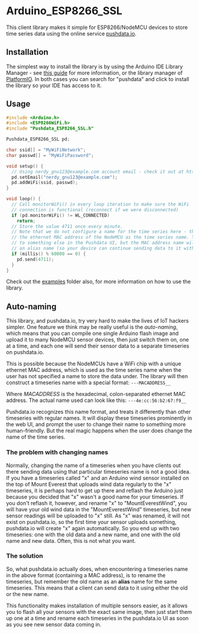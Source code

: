 # Arduino_ESP8266_SSL

This client library makes it simple for ESP8266/NodeMCU devices to 
store time series data using the online service [pushdata.io](https://pushdata.io).

## Installation

The simplest way to install the library is by using the Arduino IDE Library Manager - see [this guide](https://www.arduino.cc/en/Guide/Libraries) for more information, or the library manager of [PlatformIO](https://platformio.org). In both cases you can search for "pushdata" and click to install the library so your IDE has access to it.

## Usage

```c++
#include <Arduino.h>
#include <ESP8266WiFi.h>
#include "Pushdata_ESP8266_SSL.h"

Pushdata_ESP8266_SSL pd;

char ssid[] = "MyWiFiNetwork";
char passwd[] = "MyWiFiPassword";

void setup() {
  // Using nerdy_gnu123@example.com account email - check it out at https://pushdata.io/nerdy_gnu123@example.com
  pd.setEmail("nerdy_gnu123@example.com");
  pd.addWiFi(ssid, passwd);
}

void loop() {
  // Call monitorWiFi() in every loop iteration to make sure the WiFi
  // connection is functional (reconnect if we were disconnected)
  if (pd.monitorWiFi() != WL_CONNECTED) 
    return;
  // Store the value 4711 once every minute. 
  // Note that we do not configure a name for the time series here - the Pushdata library will then use 
  // the ethernet MAC address of the NodeMCU as the time series name. You can change the primary name 
  // to something else in the Pushdata UI, but the MAC address name will always remain, and function as 
  // an alias name (so your device can continue sending data to it without any kind of reconfiguration)
  if (millis() % 60000 == 0) {
    pd.send(4711);
  }
}
```

Check out the [examples](https://github.com/pushdata-io/Arduino_ESP8266_SSL/tree/master/examples) folder also, for more information on how to use the library.

## Auto-naming

This library, and pushdata.io, try very hard to make the lives of IoT hackers simpler. One feature we think may be really useful is the *auto-naming*, which means that you can compile one single Arduino flash image and upload it to many NodeMCU sensor devices, then just switch them on, one at a time, and each one will send their sensor data to a separate timeseries on pushdata.io.

This is possible because the NodeMCUs have a WiFi chip with a unique ethernet MAC address, which is used as the time series name when the user has not specified a name to store the data under. The library will then construct a timeseries name with a special format: `---MACADDRESS__`

Where *MACADDRESS* is the hexadecimal, colon-separated ethernet MAC address. The actual name used can look like this: `---4e:cc:56:b2:67:f9__`

Pushdata.io recognizes this name format, and treats it differently than other timeseries with regular names. It will display these timeseries prominently in the web UI, and prompt the user to change their name to something more human-friendly. But the real magic happens when the user does change the name of the time series. 

### The problem with changing names

Normally, changing the name of a timeseries when you have clients out there sending data using that particular timeseries name is not a good idea. If you have a timeseries called "x" and an Arduino wind sensor installed on the top of Mount Everest that uploads wind data regularly to the "x" timeseries, it is perhaps hard to get up there and reflash the Arduino just because you decided that "x" wasn't a good name for your timeseries. If you don't reflash it, however, and rename "x" to "MountEverestWind", you will have your old wind data in the "MountEverestWind" timeseries, but new sensor readings will be uploaded to "x" still. As "x" was renamed, it will not exist on pushdata.io, so the first time your sensor uploads something, pushdata.io will create "x" again automatically. So you end up with two timeseries: one with the old data and a new name, and one with the old name and new data. Often, this is not what you want.

### The solution

So, what pushdata.io actually does, when encountering a timeseries name in the above format (containing a MAC address), is to rename the timeseries, but remember the old name as an __alias__ name for the same timeseries. This means that a client can send data to it using either the old or the new name.

This functionality makes installation of multiple sensors easier, as it allows you to flash all your sensors with the exact same image, then just start them up one at a time and rename each timeseries in the pushdata.io UI as soon as you see new sensor data coming in.
